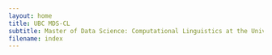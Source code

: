 ```yaml
---
layout: home
title: UBC MDS-CL
subtitle: Master of Data Science: Computational Linguistics at the University of British Columbia
filename: index
---
```

